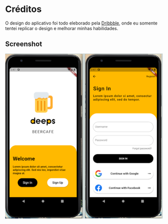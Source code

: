# Créditos

O design do aplicativo foi todo eleborado pela [Dribbble](https://br.pinterest.com/pin/656892295641405505/), onde eu somente tentei replicar o design e melhorar minhas habilidades.

## Screenshot

![Image app](https://github.com/HDG-Gabriel/flutter_snippets/blob/main/beer_coffe/beer_coffe/screenshots/screenshot.png)
